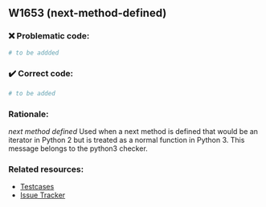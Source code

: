 ## W1653 (next-method-defined)

### :x: Problematic code:

```python
# to be addded
```

### :heavy_check_mark: Correct code:

```python
# to be added
```

### Rationale:

 *next method defined*
  Used when a next method is defined that would be an iterator in Python 2 but
  is treated as a normal function in Python 3. This message belongs to the
  python3 checker.



### Related resources:

- [Testcases](#)
- [Issue Tracker](https://github.com/PyCQA/pylint/issues?q=is%3Aissue+%22next-method-defined%22+OR+%22W1653%22)
